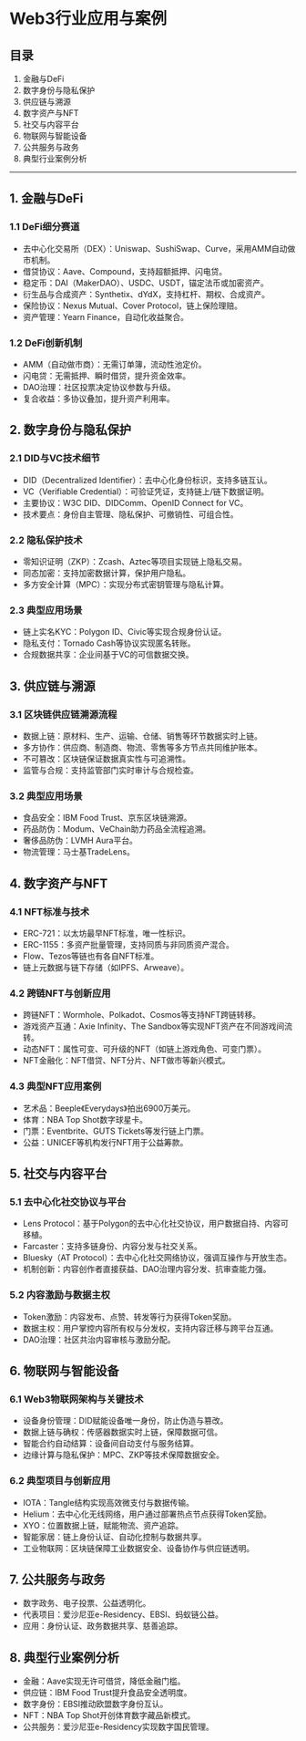# Web3行业应用与案例

## 目录

1. 金融与DeFi
2. 数字身份与隐私保护
3. 供应链与溯源
4. 数字资产与NFT
5. 社交与内容平台
6. 物联网与智能设备
7. 公共服务与政务
8. 典型行业案例分析

---

## 1. 金融与DeFi

### 1.1 DeFi细分赛道

- 去中心化交易所（DEX）：Uniswap、SushiSwap、Curve，采用AMM自动做市机制。
- 借贷协议：Aave、Compound，支持超额抵押、闪电贷。
- 稳定币：DAI（MakerDAO）、USDC、USDT，锚定法币或加密资产。
- 衍生品与合成资产：Synthetix、dYdX，支持杠杆、期权、合成资产。
- 保险协议：Nexus Mutual、Cover Protocol，链上保险理赔。
- 资产管理：Yearn Finance，自动化收益聚合。

### 1.2 DeFi创新机制

- AMM（自动做市商）：无需订单簿，流动性池定价。
- 闪电贷：无需抵押、瞬时借贷，提升资金效率。
- DAO治理：社区投票决定协议参数与升级。
- 复合收益：多协议叠加，提升资产利用率。

## 2. 数字身份与隐私保护

### 2.1 DID与VC技术细节

- DID（Decentralized Identifier）：去中心化身份标识，支持多链互认。
- VC（Verifiable Credential）：可验证凭证，支持链上/链下数据证明。
- 主要协议：W3C DID、DIDComm、OpenID Connect for VC。
- 技术要点：身份自主管理、隐私保护、可撤销性、可组合性。

### 2.2 隐私保护技术

- 零知识证明（ZKP）：Zcash、Aztec等项目实现链上隐私交易。
- 同态加密：支持加密数据计算，保护用户隐私。
- 多方安全计算（MPC）：实现分布式密钥管理与隐私计算。

### 2.3 典型应用场景

- 链上实名KYC：Polygon ID、Civic等实现合规身份认证。
- 隐私支付：Tornado Cash等协议实现匿名转账。
- 合规数据共享：企业间基于VC的可信数据交换。

## 3. 供应链与溯源

### 3.1 区块链供应链溯源流程

- 数据上链：原材料、生产、运输、仓储、销售等环节数据实时上链。
- 多方协作：供应商、制造商、物流、零售等多方节点共同维护账本。
- 不可篡改：区块链保证数据真实性与可追溯性。
- 监管与合规：支持监管部门实时审计与合规检查。

### 3.2 典型应用场景

- 食品安全：IBM Food Trust、京东区块链溯源。
- 药品防伪：Modum、VeChain助力药品全流程追溯。
- 奢侈品防伪：LVMH Aura平台。
- 物流管理：马士基TradeLens。

## 4. 数字资产与NFT

### 4.1 NFT标准与技术

- ERC-721：以太坊最早NFT标准，唯一性标识。
- ERC-1155：多资产批量管理，支持同质与非同质资产混合。
- Flow、Tezos等链也有各自NFT标准。
- 链上元数据与链下存储（如IPFS、Arweave）。

### 4.2 跨链NFT与创新应用

- 跨链NFT：Wormhole、Polkadot、Cosmos等支持NFT跨链转移。
- 游戏资产互通：Axie Infinity、The Sandbox等实现NFT资产在不同游戏间流转。
- 动态NFT：属性可变、可升级的NFT（如链上游戏角色、可变门票）。
- NFT金融化：NFT借贷、NFT分片、NFT做市等新兴模式。

### 4.3 典型NFT应用案例

- 艺术品：Beeple《Everydays》拍出6900万美元。
- 体育：NBA Top Shot数字球星卡。
- 门票：Eventbrite、GUTS Tickets等发行链上门票。
- 公益：UNICEF等机构发行NFT用于公益筹款。

## 5. 社交与内容平台

### 5.1 去中心化社交协议与平台
- Lens Protocol：基于Polygon的去中心化社交协议，用户数据自持、内容可移植。
- Farcaster：支持多链身份、内容分发与社交关系。
- Bluesky（AT Protocol）：去中心化社交网络协议，强调互操作与开放生态。
- 机制创新：内容创作者直接获益、DAO治理内容分发、抗审查能力强。

### 5.2 内容激励与数据主权
- Token激励：内容发布、点赞、转发等行为获得Token奖励。
- 数据主权：用户掌控内容所有权与分发权，支持内容迁移与跨平台互通。
- DAO治理：社区共治内容审核与激励分配。

## 6. 物联网与智能设备

### 6.1 Web3物联网架构与关键技术
- 设备身份管理：DID赋能设备唯一身份，防止伪造与篡改。
- 数据上链与确权：传感器数据实时上链，保障数据可信。
- 智能合约自动结算：设备间自动支付与服务结算。
- 边缘计算与隐私保护：MPC、ZKP等技术保障数据安全。

### 6.2 典型项目与创新应用
- IOTA：Tangle结构实现高效微支付与数据传输。
- Helium：去中心化无线网络，用户通过部署热点节点获得Token奖励。
- XYO：位置数据上链，赋能物流、资产追踪。
- 智能家居：链上身份认证、自动化控制与数据共享。
- 工业物联网：区块链保障工业数据安全、设备协作与供应链透明。

## 7. 公共服务与政务

- 数字政务、电子投票、公益透明化。
- 代表项目：爱沙尼亚e-Residency、EBSI、蚂蚁链公益。
- 应用：身份认证、政务数据共享、慈善追踪。

## 8. 典型行业案例分析

- 金融：Aave实现无许可借贷，降低金融门槛。
- 供应链：IBM Food Trust提升食品安全透明度。
- 数字身份：EBSI推动欧盟数字身份互认。
- NFT：NBA Top Shot开创体育数字藏品新模式。
- 公共服务：爱沙尼亚e-Residency实现数字国民管理。
